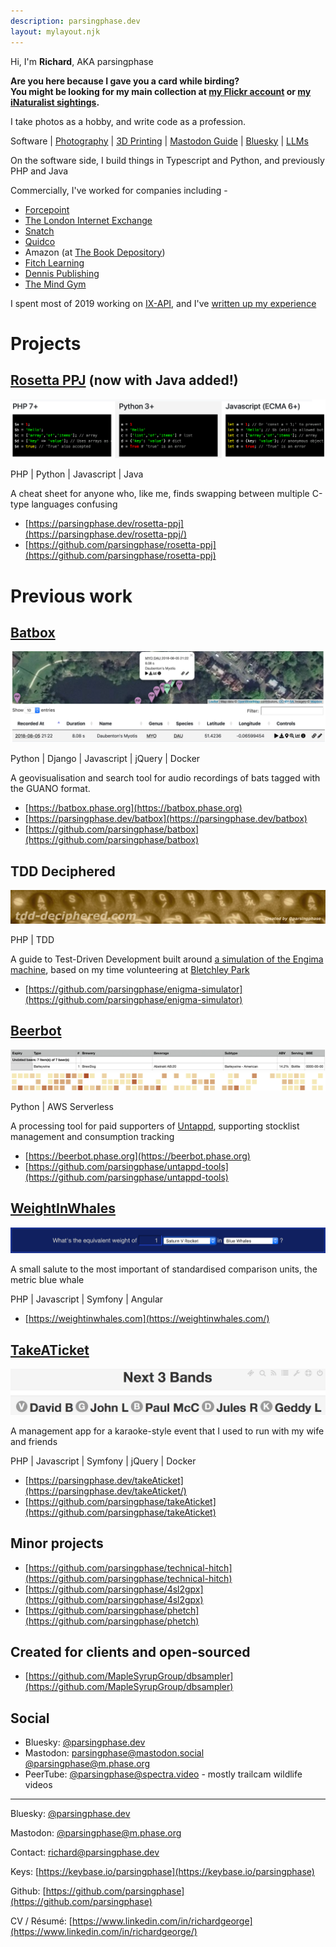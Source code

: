 ```yaml
---
description: parsingphase.dev
layout: mylayout.njk
---
```

<link rel="stylesheet" href="https://use.fontawesome.com/releases/v5.8.2/css/all.css" integrity="sha384-oS3vJWv+0UjzBfQzYUhtDYW+Pj2yciDJxpsK1OYPAYjqT085Qq/1cq5FLXAZQ7Ay" crossorigin="anonymous" />
<a style="display: none" rel="me" href="https://m.phase.org/@parsingphase">@parsingphase@m.phase.org</a>

Hi, I'm **Richard**, AKA parsingphase

<strong>Are you here because I gave you a card while birding? <br />You might be looking for my main collection at
<i class="fab fa-flickr"></i> [my Flickr account](https://www.flickr.com/photos/parsingphase) or
<i class="fa fa-leaf"></i> [my iNaturalist sightings](https://www.inaturalist.org/observations?user_id=parsingphase).</strong>

I take photos as a hobby, and write code as a profession.

<p class="nav"><i class="fas fa-laptop-code"></i> Software | <a href="/photography/"> <i class="fas fa-camera"></i> Photography</a> | <a href="/3dPrinting/"> <i class="fa fa-cube" aria-hidden="true"></i> 3D Printing</a> | <a href="/mastodon/"> <i class="fab fa-mastodon"></i> Mastodon Guide</a> | <a href="/bluesky/"> <i class="fas fa-globe"></i> Bluesky</a> | <a href="/tech/LLMs/"> <i class="fas fa-wave-square"></i> LLMs</a></p>

On the software side, I build things in Typescript and Python, and previously PHP and Java

Commercially, I've worked for companies including -

- [Forcepoint](https://www.forcepoint.com/)
- [The London Internet Exchange](https://www.linx.net)
- [Snatch](https://www.snatchvip.com)
- [Quidco](https://www.quidco.com)
- Amazon (at [The Book Depository](https://www.bookdepository.com))
- [Fitch Learning](https://www.fitchlearning.com)
- [Dennis Publishing](https://www.dennis.co.uk)
- [The Mind Gym](https://uk.themindgym.com)

I spent most of 2019 working on [IX-API](https://ix-api.net),
and I've [written up my experience](https://medium.com/parsing-tech/ix-api-design-notes-and-recollections-27c55829d9e8)

# Projects

## [Rosetta PPJ](https://parsingphase.dev/rosetta-ppj/) (now with Java added!)

![PHP-Python-Javascript Rosetta](images/PPJ.png)

<i class="fab fa-php fa-lg"></i> PHP \| <i class="fab fa-python"></i> Python \| <i class="fab fa-js-square"></i> Javascript \| <i class="fab fa-java"></i> Java

A cheat sheet for anyone who, like me, finds swapping between multiple C-type languages confusing

- <i class="fas fa-globe" title="Site"></i> [https://parsingphase.dev/rosetta-ppj](https://parsingphase.dev/rosetta-ppj/)
- <i class="fab fa-github" title="Source"></i> [https://github.com/parsingphase/rosetta-ppj](https://github.com/parsingphase/rosetta-ppj)

# Previous work

## [Batbox](https://batbox.phase.org)

![Batbox](images/BAT1.png)

<i class="fab fa-python"></i> Python \| <i class="fab fa-python"></i> Django \| <i class="fab fa-js-square"></i> Javascript \| <i class="fas fa-dollar-sign"></i> jQuery \| <i class="fab fa-docker"></i> Docker

A geovisualisation and search tool for audio recordings of bats tagged with the GUANO format.

- <i class="fas fa-globe" title="Site"></i> [https://batbox.phase.org](https://batbox.phase.org)
- <i class="fas fa-book" title="Documentation"></i> [https://parsingphase.dev/batbox](https://parsingphase.dev/batbox)
- <i class="fab fa-github" title="Source"></i> [https://github.com/parsingphase/batbox](https://github.com/parsingphase/batbox)

## TDD Deciphered

![TDD Deciphered](images/TDD.png)

<i class="fab fa-php fa-lg"></i> PHP \| <i class="fas fa-check-square"></i> TDD

A guide to Test-Driven Development built around [a simulation of the Engima machine](https://github.com/parsingphase/enigma-simulator), based on my time
volunteering at [Bletchley Park](https://bletchleypark.org.uk)

- <i class="fab fa-github" title="Source"></i> [https://github.com/parsingphase/enigma-simulator](https://github.com/parsingphase/enigma-simulator)

## [Beerbot](https://beerbot.phase.org)

![Beerbot Menu](images/BB1.png)
![Beerbot Tracker](images/BB2.png)

<i class="fab fa-python"></i> Python \| <i class="fab fa-aws"></i> AWS Serverless

A processing tool for paid supporters of [Untappd](https://untappd.com/), supporting stocklist management and consumption tracking

- <i class="fas fa-globe" title="Site"></i> [https://beerbot.phase.org](https://beerbot.phase.org)
- <i class="fab fa-github" title="Source"></i> [https://github.com/parsingphase/untappd-tools](https://github.com/parsingphase/untappd-tools)

## [WeightInWhales](https://weightinwhales.com/)

![Weight In Whales](images/WIW.png)

A small salute to the most important of standardised comparison units, the metric blue whale

<i class="fab fa-php fa-lg"></i> PHP \| <i class="fab fa-js-square"></i> Javascript \| <i class="fab fa-symfony"></i> Symfony \| <i class="fab fa-angular"></i> Angular

- <i class="fas fa-globe" title="Site"></i> [https://weightinwhales.com](https://weightinwhales.com/)

## [TakeATicket](https://parsingphase.dev/takeAticket/)

![TakeATicket](images/TAT.png)

A management app for a karaoke-style event that I used to run with my wife and friends

<i class="fab fa-php fa-lg"></i> PHP \| <i class="fab fa-js-square"></i> Javascript \| <i class="fab fa-symfony"></i> Symfony \| <i class="fas fa-dollar-sign"></i> jQuery \| <i class="fab fa-docker"></i> Docker

- <i class="fas fa-book" title="Documentation"></i> [https://parsingphase.dev/takeAticket](https://parsingphase.dev/takeAticket/)
- <i class="fab fa-github" title="Source"></i> [https://github.com/parsingphase/takeAticket](https://github.com/parsingphase/takeAticket)

## Minor projects

- <i class="fab fa-github" title="Source"></i> [https://github.com/parsingphase/technical-hitch](https://github.com/parsingphase/technical-hitch)
- <i class="fab fa-github" title="Source"></i> [https://github.com/parsingphase/4sl2gpx](https://github.com/parsingphase/4sl2gpx)
- <i class="fab fa-github" title="Source"></i> [https://github.com/parsingphase/phetch](https://github.com/parsingphase/phetch)

## Created for clients and open-sourced

- <i class="fab fa-github" title="Source"></i> [https://github.com/MapleSyrupGroup/dbsampler](https://github.com/MapleSyrupGroup/dbsampler)


## Social

- Bluesky: [@parsingphase.dev](https://bsky.app/profile/parsingphase.dev)
- Mastodon: <a style="display: none" rel="me" href="https://mastodon.social/@parsingphase">@parsingphase@mastodon.social</a> <a rel="me" href="https://m.phase.org/@parsingphase">@parsingphase@m.phase.org</a>
- PeerTube: [@parsingphase@spectra.video](https://spectra.video/a/parsingphase/video-channels) - mostly trailcam wildlife videos

---

<i class="fas fa-globe"></i> Bluesky: [@parsingphase.dev](https://bsky.app/profile/parsingphase.dev)

<i class="fab fa-mastodon"></i> Mastodon: <a rel="me" href="https://m.phase.org/@parsingphase">@parsingphase@m.phase.org</a>

<i class="fas fa-envelope"></i> Contact: [richard@parsingphase.dev](mailto:richard@parsingphase.dev)

<i class="fas fa-key"></i> Keys: [https://keybase.io/parsingphase](https://keybase.io/parsingphase)

<i class="fab fa-github"></i> Github: [https://github.com/parsingphase](https://github.com/parsingphase)

<i class="fab fa-linkedin"></i> CV / Résumé: [https://www.linkedin.com/in/richardgeorge](https://www.linkedin.com/in/richardgeorge/)
